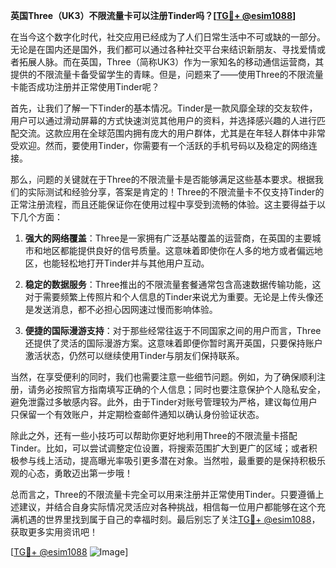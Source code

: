 **英国Three（UK3）不限流量卡可以注册Tinder吗？[[TG💪+ @esim1088](https://t.me/s/esim1088)]**

在当今这个数字化时代，社交应用已经成为了人们日常生活中不可或缺的一部分。无论是在国内还是国外，我们都可以通过各种社交平台来结识新朋友、寻找爱情或者拓展人脉。而在英国，Three（简称UK3）作为一家知名的移动通信运营商，其提供的不限流量卡备受留学生的青睐。但是，问题来了——使用Three的不限流量卡能否成功注册并正常使用Tinder呢？

首先，让我们了解一下Tinder的基本情况。Tinder是一款风靡全球的交友软件，用户可以通过滑动屏幕的方式快速浏览其他用户的资料，并选择感兴趣的人进行匹配交流。这款应用在全球范围内拥有庞大的用户群体，尤其是在年轻人群体中非常受欢迎。然而，要使用Tinder，你需要有一个活跃的手机号码以及稳定的网络连接。

那么，问题的关键就在于Three的不限流量卡是否能够满足这些基本要求。根据我们的实际测试和经验分享，答案是肯定的！Three的不限流量卡不仅支持Tinder的正常注册流程，而且还能保证你在使用过程中享受到流畅的体验。这主要得益于以下几个方面：

1. **强大的网络覆盖**：Three是一家拥有广泛基站覆盖的运营商，在英国的主要城市和地区都能提供良好的信号质量。这意味着即使你在人多的地方或者偏远地区，也能轻松地打开Tinder并与其他用户互动。

2. **稳定的数据服务**：Three推出的不限流量套餐通常包含高速数据传输功能，这对于需要频繁上传照片和个人信息的Tinder来说尤为重要。无论是上传头像还是发送消息，都不必担心因网速过慢而影响体验。

3. **便捷的国际漫游支持**：对于那些经常往返于不同国家之间的用户而言，Three还提供了灵活的国际漫游方案。这意味着即便你暂时离开英国，只要保持账户激活状态，仍然可以继续使用Tinder与朋友们保持联系。

当然，在享受便利的同时，我们也需要注意一些细节问题。例如，为了确保顺利注册，请务必按照官方指南填写正确的个人信息；同时也要注意保护个人隐私安全，避免泄露过多敏感内容。此外，由于Tinder对账号管理较为严格，建议每位用户只保留一个有效账户，并定期检查邮件通知以确认身份验证状态。

除此之外，还有一些小技巧可以帮助你更好地利用Three的不限流量卡搭配Tinder。比如，可以尝试调整定位设置，将搜索范围扩大到更广的区域；或者积极参与线上活动，提高曝光率吸引更多潜在对象。当然啦，最重要的是保持积极乐观的心态，勇敢迈出第一步哦！

总而言之，Three的不限流量卡完全可以用来注册并正常使用Tinder。只要遵循上述建议，并结合自身实际情况灵活应对各种挑战，相信每一位用户都能够在这个充满机遇的世界里找到属于自己的幸福时刻。最后别忘了关注[TG💪+ @esim1088](https://t.me/s/esim1088)，获取更多实用资讯吧！

[[TG💪+ @esim1088](https://t.me/s/esim1088) ![Image](https://i.postimg.cc/4NQfJmqS/Snipaste-2025-05-13-00-14-12.png)]